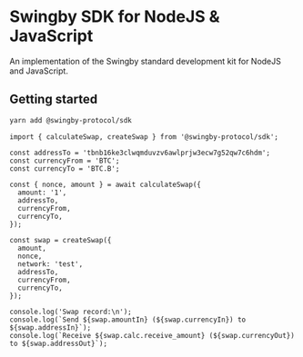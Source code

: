 # Swingby SDK for NodeJS & JavaScript

An implementation of the Swingby standard development kit for NodeJS and JavaScript.

## Getting started

```bash
yarn add @swingby-protocol/sdk
```

```tsx
import { calculateSwap, createSwap } from '@swingby-protocol/sdk';

const addressTo = 'tbnb16ke3clwqmduvzv6awlprjw3ecw7g52qw7c6hdm';
const currencyFrom = 'BTC';
const currencyTo = 'BTC.B';

const { nonce, amount } = await calculateSwap({
  amount: '1',
  addressTo,
  currencyFrom,
  currencyTo,
});

const swap = createSwap({
  amount,
  nonce,
  network: 'test',
  addressTo,
  currencyFrom,
  currencyTo,
});

console.log('Swap record:\n');
console.log(`Send ${swap.amountIn} (${swap.currencyIn}) to ${swap.addressIn}`);
console.log(`Receive ${swap.calc.receive_amount} (${swap.currencyOut}) to ${swap.addressOut}`);
```
